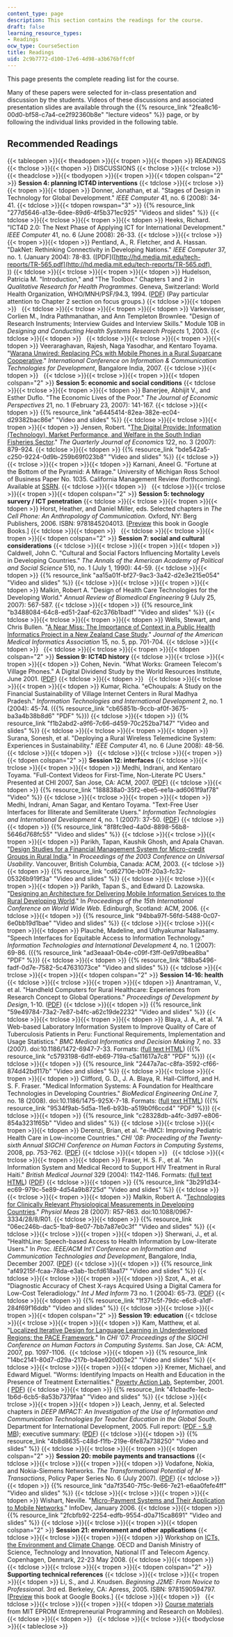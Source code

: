 ```yaml
---
content_type: page
description: This section contains the readings for the course.
draft: false
learning_resource_types:
- Readings
ocw_type: CourseSection
title: Readings
uid: 2c9b7772-d100-17e6-4d98-a3b676bffc0f
---
```

This page presents the complete reading list for the course.

Many of these papers were selected for in-class presentation and discussion by the students. Videos of these discussions and associated presentation slides are available through the {{% resource_link "2fea8c16-00d0-bf58-c7a4-ce2f92360b8e" "lecture videos" %}} page, or by following the individual links provided in the following table. 

## Recommended Readings

{{< tableopen >}}{{< theadopen >}}{{< tropen >}}{{< thopen >}}
READINGS
{{< thclose >}}{{< thopen >}}
DISCUSSIONS
{{< thclose >}}{{< trclose >}}{{< theadclose >}}{{< tbodyopen >}}{{< tropen >}}{{< tdopen colspan="2" >}}
**Session 4: planning ICT4D interventions**
{{< tdclose >}}{{< trclose >}}{{< tropen >}}{{< tdopen >}}
Donner, Jonathan, et al. "Stages of Design in Technology for Global Development." *IEEE Computer* 41, no. 6 (2008): 34-41.
{{< tdclose >}}{{< tdopen rowspan="3" >}}
{{% resource_link "277d5646-a13e-6dee-89d6-4f5b371ec925" "Videos and slides" %}}
{{< tdclose >}}{{< trclose >}}{{< tropen >}}{{< tdopen >}}
Heeks, Richard. "ICT4D 2.0: The Next Phase of Applying ICT for International Development." *IEEE Computer* 41, no. 6 (June 2008): 26-33.
{{< tdclose >}}{{< trclose >}}{{< tropen >}}{{< tdopen >}}
Pentland, A., R. Fletcher, and A. Hassan. "DakNet: Rethinking Connectivity in Developing Nations." *IEEE Computer* 37, no. 1. (January 2004): 78-83. (\[PDF\]([http://hd.media.mit.edu/tech-reports/TR-565.pdf](http://hd.media.mit.edu/tech-reports/TR-565.pdf)   
))
{{< tdclose >}}{{< trclose >}}{{< tropen >}}{{< tdopen >}}
Hudelson, Patricia M. "Introduction," and "The Toolbox." Chapters 1 and 2 in *Qualitative Research for Health Programmes*. Geneva, Switzerland: World Health Organization, WHO/MNH/PSF/94.3, 1994. ([PDF](http://whqlibdoc.who.int/hq/1994/WHO_MNH_PSF_94.3.pdf)) (Pay particular attention to Chapter 2 section on focus groups.)
{{< tdclose >}}{{< tdopen >}}
 
{{< tdclose >}}{{< trclose >}}{{< tropen >}}{{< tdopen >}}
Varkevisser, Corlien M., Indra Pathmanathan, and Ann Templeton Brownlee. "Design of Research Instruments; Interview Guides and Interview Skills." Module 10B in *Designing and Conducting Health Systems Research Projects* 1, 2003.
{{< tdclose >}}{{< tdopen >}}
 
{{< tdclose >}}{{< trclose >}}{{< tropen >}}{{< tdopen >}}
Veeraraghavan, Rajesh, Naga Yasodhar, and Kentaro Toyama. "[Warana Unwired: Replacing PCs with Mobile Phones in a Rural Sugarcane Cooperative](http://people.ischool.berkeley.edu/~rajesh/index_files/warana/warana.htm)." *International Conference on Information & Communication Technologies for Development*, Bangalore India, 2007.
{{< tdclose >}}{{< tdopen >}}
 
{{< tdclose >}}{{< trclose >}}{{< tropen >}}{{< tdopen colspan="2" >}}
**Session 5: economic and social conditions**
{{< tdclose >}}{{< trclose >}}{{< tropen >}}{{< tdopen >}}
Banerjee, Abhijit V., and Esther Duflo. "The Economic Lives of the Poor." *The Journal of Economic Perspectives* 21, no. 1 (February 23, 2007): 141-167.
{{< tdclose >}}{{< tdopen >}}
{{% resource_link "a6445414-82ea-382e-ec04-d29382bac86e" "Video and slides" %}}
{{< tdclose >}}{{< trclose >}}{{< tropen >}}{{< tdopen >}}
Jensen, Robert. "[The Digital Provide: Information (Technology), Market Performance, and Welfare in the South Indian Fisheries Sector](https://academic.oup.com/qje/article/122/3/879/1879540)." *The Quarterly Journal of Economics* 122, no. 3 (2007): 879-924.
{{< tdclose >}}{{< tdopen >}}
{{% resource_link "bde542a5-c250-9224-0d9b-259b69f023b8" "Video and slides" %}}
{{< tdclose >}}{{< trclose >}}{{< tropen >}}{{< tdopen >}}
Karnani, Aneel G. "Fortune at the Bottom of the Pyramid: A Mirage." University of Michigan Ross School of Business Paper No. 1035. California Management Review (forthcoming). Available at [SSRN](http://ssrn.com/abstract=914518).
{{< tdclose >}}{{< tdopen >}}
 
{{< tdclose >}}{{< trclose >}}{{< tropen >}}{{< tdopen colspan="2" >}}
**Session 5: technology survery / ICT penetration**
{{< tdclose >}}{{< trclose >}}{{< tropen >}}{{< tdopen >}}
Horst, Heather, and Daniel Miller, eds. Selected chapters in *The Cell Phone: An Anthropology of Communication*. Oxford, NY: Berg Publishers, 2006. ISBN: 9781845204013. \[[Preview](http://books.google.com/books?id=sgI7HiNT_y0C&pg=Pafrontcover) this book in Google Books.\]
{{< tdclose >}}{{< tdopen >}}
 
{{< tdclose >}}{{< trclose >}}{{< tropen >}}{{< tdopen colspan="2" >}}
**Session 7: social and cultural considerations**
{{< tdclose >}}{{< trclose >}}{{< tropen >}}{{< tdopen >}}
Caldwell, John C. "Cultural and Social Factors Influencing Mortality Levels in Developing Countries." *The Annals of the American Academy of Political and Social Science* 510, no. 1 (July 1, 1990): 44-59.
{{< tdclose >}}{{< tdopen >}}
{{% resource_link "aa15a01f-bf27-9ac3-3a42-d2e3e215e054" "Video and slides" %}}
{{< tdclose >}}{{< trclose >}}{{< tropen >}}{{< tdopen >}}
Malkin, Robert A. "Design of Health Care Technologies for the Developing World." *Annual Review of Biomedical Engineering* 9 (July 25, 2007): 567-587.
{{< tdclose >}}{{< tdopen >}}
{{% resource_link "b3488084-64c8-ed51-2aaf-62c376b1badf" "Video and slides" %}}
{{< tdclose >}}{{< trclose >}}{{< tropen >}}{{< tdopen >}}
Wells, Stewart, and Chris Bullen. "[A Near Miss: The Importance of Context in a Public Health Informatics Project in a New Zealand Case Study](http://www.pubmedcentral.nih.gov/articlerender.fcgi?artid=2528031)." *Journal of the American Medical Informatics Association* 15, no. 5, pp. 701-704.
{{< tdclose >}}{{< tdopen >}}
 
{{< tdclose >}}{{< trclose >}}{{< tropen >}}{{< tdopen colspan="2" >}}
**Session 9: ICT4D history**
{{< tdclose >}}{{< trclose >}}{{< tropen >}}{{< tdopen >}}
Cohen, Nevin. "What Works: Grameen Telecom's Village Phones." A Digital Dividend Study by the World Resources Institute, June 2001. ([PDF](http://pdf.wri.org/dd_grameen.pdf))
{{< tdclose >}}{{< tdopen >}}
 
{{< tdclose >}}{{< trclose >}}{{< tropen >}}{{< tdopen >}}
Kumar, Richa. "eChoupals: A Study on the Financial Sustainability of Village Internet Centers in Rural Madhya Pradesh." *Information Technologies and International Development* 2, no. 1 (2004): 45-74. ({{% resource_link "cb65851b-9ccb-af0f-3675-ba3a4b38b8d6" "PDF" %}})
{{< tdclose >}}{{< tdopen >}}
{{% resource_link "f1b2abd2-a9f6-7c66-d459-70c252ba7147" "Video and slides" %}}
{{< tdclose >}}{{< trclose >}}{{< tropen >}}{{< tdopen >}}
Surana, Sonesh, et al. "Deploying a Rural Wireless Telemedicine System: Experiences in Sustainability." *IEEE Computer* 41, no. 6 (June 2008): 48-56.
{{< tdclose >}}{{< tdopen >}}
 
{{< tdclose >}}{{< trclose >}}{{< tropen >}}{{< tdopen colspan="2" >}}
**Session 12: interfaces**
{{< tdclose >}}{{< trclose >}}{{< tropen >}}{{< tdopen >}}
Medhi, Indrani, and Kentaro Toyama. "Full-Context Videos for First-Time, Non-Literate PC Users." Presented at CHI 2007, San Jose, CA: ACM, 2007. ([PDF)](https://www.microsoft.com/en-us/research/wp-content/uploads/2016/02/ictd2007_medhi_toyama.pdf)
{{< tdclose >}}{{< tdopen >}}
{{% resource_link "188838a0-35f2-ebe5-ee1a-ad6061f9af78" "Video" %}}
{{< tdclose >}}{{< trclose >}}{{< tropen >}}{{< tdopen >}}
Medhi, Indrani, Aman Sagar, and Kentaro Toyama. "Text-Free User Interfaces for Illiterate and Semiliterate Users." *Information Technologies and International Development* 4, no. 1 (2007): 37-50. ([PDF](https://www.microsoft.com/en-us/research/wp-content/uploads/2016/02/medhi_ictd2006.pdf))
{{< tdclose >}}{{< tdopen >}}
{{% resource_link "8f8fc9ed-4a0d-8898-56b8-5646d768fc55" "Video and slides" %}}
{{< tdclose >}}{{< trclose >}}{{< tropen >}}{{< tdopen >}}
Parikh, Tapan, Kaushik Ghosh, and Apala Chavan. "[Design Studies for a Financial Management System for Micro-credit Groups in Rural India](http://portal.acm.org/citation.cfm?id=957205.957209)." In *Proceedings of the 2003 Conference on Universal Usability*. Vancouver, British Columbia, Canada: ACM, 2003.
{{< tdclose >}}{{< tdopen >}}
{{% resource_link "cd62710e-b01f-20a3-fc32-05326b919f3a" "Video and slides" %}}
{{< tdclose >}}{{< trclose >}}{{< tropen >}}{{< tdopen >}}
Parikh, Tapan S., and Edward D. Lazowska. "[Designing an Architecture for Delivering Mobile Information Services to the Rural Developing World](http://tap2k.org/papers/www2006-parikh.pdf)." In *Proceedings of the 15th International Conference on World Wide Web*. Edinburgh, Scotland: ACM, 2006.
{{< tdclose >}}{{< tdopen >}}
{{% resource_link "94bba97f-56fd-5488-0c07-6e0bb19d1bae" "Video and slides" %}}
{{< tdclose >}}{{< trclose >}}{{< tropen >}}{{< tdopen >}}
Plauché, Madeline, and Udhyakumar Nallasamy. "Speech Interfaces for Equitable Access to Information Technology." *Information Technologies and International Development* 4, no. 1 (2007): 69-86. ({{% resource_link "ad3eaaa1-0b4e-c09f-f3ff-0e97d9bea8ba" "PDF" %}})
{{< tdclose >}}{{< tdopen >}}
{{% resource_link "88ba5496-fadf-0d7e-7582-5c47631073ce" "Video and slides" %}}
{{< tdclose >}}{{< trclose >}}{{< tropen >}}{{< tdopen colspan="2" >}}
**Session 14-16: health**
{{< tdclose >}}{{< trclose >}}{{< tropen >}}{{< tdopen >}}
Anantraman, V., et al. "Handheld Computers for Rural Healthcare: Experiences from Research Concept to Global Operations." *Proceedings of Development by Design*, 1-10. ([PDF](http://kaash.sourceforge.net/doc/dyd02.pdf))
{{< tdclose >}}{{< tdopen >}}
{{% resource_link "59e49784-73a2-7e87-b4fc-a62c19de2232" "Video and slides" %}}
{{< tdclose >}}{{< trclose >}}{{< tropen >}}{{< tdopen >}}
Blaya, J. A., et al. "A Web-based Laboratory Information System to Improve Quality of Care of Tuberculosis Patients in Peru: Functional Requirements, Implementation and Usage Statistics." *BMC Medical Informatics and Decision Making* 7, no. 33 (2007). doi:10.1186/1472-6947-7-33. Formats: ([full text HTML](http://www.biomedcentral.com/1472-6947/7/33)) ({{% resource_link "c5793198-6d1f-eb69-719a-c5a11617a7c8" "PDF" %}})
{{< tdclose >}}{{< tdopen >}}
{{% resource_link "2447a7ac-c8fa-3592-cf66-874d42bd117b" "Video and slides" %}}
{{< tdclose >}}{{< trclose >}}{{< tropen >}}{{< tdopen >}}
Clifford, G. D., J. A. Blaya, R. Hall-Clifford, and H. S. F. Fraser. "Medical Information Systems: A Foundation for Healthcare Technologies in Developing Countries." *BioMedical Engineering OnLine* 7, no. 18 (2008). doi:10.1186/1475-925X-7-18. Formats: ([full text HTML](http://www.biomedical-engineering-online.com/content/7/1/18)) ({{% resource_link "9534f9ab-5d5a-11e6-b93b-a519b0f6ccd4" "PDF" %}})
{{< tdclose >}}{{< tdopen >}}
{{% resource_link "c28328db-a4fc-3d97-e806-854a3231f65b" "Video and slides" %}}
{{< tdclose >}}{{< trclose >}}{{< tropen >}}{{< tdopen >}}
Derenzi, Brian, et al. "e-IMCI: Improving Pediatric Health Care in Low-income Countries." *CHI '08: Proceeding of the Twenty-sixth Annual SIGCHI Conference on Human Factors in Computing Systems*, 2008, pp. 753-762. ([PDF](https://courses.cs.washington.edu/courses/cse477/07au/papers/eIMCI.pdf))
{{< tdclose >}}{{< tdopen >}}
 
{{< tdclose >}}{{< trclose >}}{{< tropen >}}{{< tdopen >}}
Fraser, H. S. F., et al. "An Information System and Medical Record to Support HIV Treatment in Rural Haiti." *British Medical Journal* 329 (2004): 1142-1146. Formats: ([full text HTML](http://bmj.bmjjournals.com/cgi/content/full/bmj;329/7475/1142)) ([PDF](http://medg.csail.mit.edu/people/hamish/hiv-emr-bmj.pdf))
{{< tdclose >}}{{< tdopen >}}
{{% resource_link "3b291d34-ec69-979c-5e89-4d54a9b8725d" "Video and slides" %}}
{{< tdclose >}}{{< trclose >}}{{< tropen >}}{{< tdopen >}}
Malkin, Robert A. "[Technologies for Clinically Relevant Physiological Measurements in Developing Countries](https://iopscience.iop.org/article/10.1088/0967-3334/28/8/R01)." *Physiol Meas* 28 (2007): R57-R63. doi:10.1088/0967-3334/28/8/R01.
{{< tdclose >}}{{< tdopen >}}
{{% resource_link "06ec246b-dac5-1ba9-8e07-7bb7a87e0c3f" "Video and slides" %}}
{{< tdclose >}}{{< trclose >}}{{< tropen >}}{{< tdopen >}}
Sherwani, J., et al. "HealthLine: Speech-based Access to Health Information by Low-literate Users." In *Proc. IEEE/ACM Int'l Conference on Information and Communication Technologies and Development*, Bangalore, India, December 2007. ([PDF](http://www.cs.cmu.edu/~jsherwan/pubs/ictd07.pdf))
{{< tdclose >}}{{< tdopen >}}
{{% resource_link "af49215f-fcaa-78da-e3ab-1bcfd618aa17" "Video and slides" %}}
{{< tdclose >}}{{< trclose >}}{{< tropen >}}{{< tdopen >}}
Szot, A., et al. "Diagnostic Accuracy of Chest X-rays Acquired Using a Digital Camera for Low-Cost Teleradiology." *Int J Med Inform* 73 no. 1 (2004): 65-73. ([PDF](http://medg.lcs.mit.edu/people/hamish/IJMedInform-CXR.pdf))
{{< tdclose >}}{{< tdopen >}}
{{% resource_link "1f371c5f-79dc-e6c8-a1df-284f69f16ddb" "Video and slides" %}}
{{< tdclose >}}{{< trclose >}}{{< tropen >}}{{< tdopen colspan="2" >}}
**Session 19: education**
{{< tdclose >}}{{< trclose >}}{{< tropen >}}{{< tdopen >}}
Kam, Matthew, et al. "[Localized Iterative Design for Language Learning in Underdeveloped Regions: the PACE Framework](https://doi.org/10.1145/1240624.1240791)." In *CHI '07: Proceedings of the SIGCHI Conference on Human Factors in Computing Systems*. San Jose, CA: ACM, 2007, pp. 1097-1106. 
{{< tdclose >}}{{< tdopen >}}
{{% resource_link "14bc2141-80d7-d29a-217b-b4ae920d03e2" "Video and slides" %}}
{{< tdclose >}}{{< trclose >}}{{< tropen >}}{{< tdopen >}}
Kremer, Michael, and Edward Miguel. "Worms: Identifying Impacts on Health and Education in the Presence of Treatment Externalities." [Poverty Action Lab](http://www.povertyactionlab.com/), September, 2001. ( [PDF](http://dss.ucsd.edu/~dlake/courses/PS204A/documents/MiguelandKremer.pdf))
{{< tdclose >}}{{< tdopen >}}
{{% resource_link "41cbadfe-1ecb-1b6d-6cb5-8a53b7379faa" "Video and slides" %}}
{{< tdclose >}}{{< trclose >}}{{< tropen >}}{{< tdopen >}}
Leach, Jenny, et al. Selected chapters in *DEEP IMPACT: An Investigation of the Use of Information and Communication Technologies for Teacher Education in the Global South*. Department for International Development, 2005. Full report: ([PDF - 5.9 MB](http://oro.open.ac.uk/17802/)); executive summary: ([PDF](http://oro.open.ac.uk/17802/))
{{< tdclose >}}{{< tdopen >}}
{{% resource_link "4b8d8635-c48d-f1fb-219e-6fe87a738250" "Video and slides" %}}
{{< tdclose >}}{{< trclose >}}{{< tropen >}}{{< tdopen colspan="2" >}}
**Session 20: mobile payments and transactions**
{{< tdclose >}}{{< trclose >}}{{< tropen >}}{{< tdopen >}}
Vodafone, Nokia, and Nokia-Siemens Networks. *The Transformational Potential of M-Transactions*, Policy Paper Series No. 6 (July 2007). ([PDF](https://www.findevgateway.org/paper/2007/07/transformational-potential-m-transactions))
{{< tdclose >}}{{< tdopen >}}
{{% resource_link "da7f3540-7f5c-9e66-7e21-e6aa0fefe4ff" "Video and slides" %}}
{{< tdclose >}}{{< trclose >}}{{< tropen >}}{{< tdopen >}}
Wishart, Neville. "[Micro-Payment Systems and Their Application to Mobile Networks](http://www.infodev.org/en/Publication.43.html)." InfoDev, January 2006.
{{< tdclose >}}{{< tdopen >}}
{{% resource_link "2fcbfb92-2254-edfb-9554-d0a715ca8691" "Video and slides" %}}
{{< tdclose >}}{{< trclose >}}{{< tropen >}}{{< tdopen colspan="2" >}}
**Session 21: environment and other applications**
{{< tdclose >}}{{< trclose >}}{{< tropen >}}{{< tdopen >}}
Workshop on [ICTs, the Environment and Climate Change](http://www.oecd.org/document/15/0,3343,en_2649_34223_40472783_1_1_1_1,00.html). OECD and Danish Ministry of Science, Technology and Innovation, National IT and Telecom Agency. Copenhagen, Denmark, 22-23 May 2008.
{{< tdclose >}}{{< tdopen >}}
 
{{< tdclose >}}{{< trclose >}}{{< tropen >}}{{< tdopen colspan="2" >}}
**Supporting technical references**
{{< tdclose >}}{{< trclose >}}{{< tropen >}}{{< tdopen >}}
Li, S., and J. Knudsen. *Beginning J2ME: From Novice to Professional*. 3rd ed. Berkeley, CA: Apress, 2005. ISBN: 9781590594797. \[[Preview](http://books.google.com/books?id=chepSC2iAB8C&pg=PAfrontcover) this book at Google Books.\]
{{< tdclose >}}{{< tdopen >}}
 
{{< tdclose >}}{{< trclose >}}{{< tropen >}}{{< tdopen >}}
[Course materials](https://www.media.mit.edu/ventures/EPROM/education.html) from MIT EPROM (Entrepreneurial Programming and Research on Mobiles).
{{< tdclose >}}{{< tdopen >}}
 
{{< tdclose >}}{{< trclose >}}{{< tbodyclose >}}{{< tableclose >}}